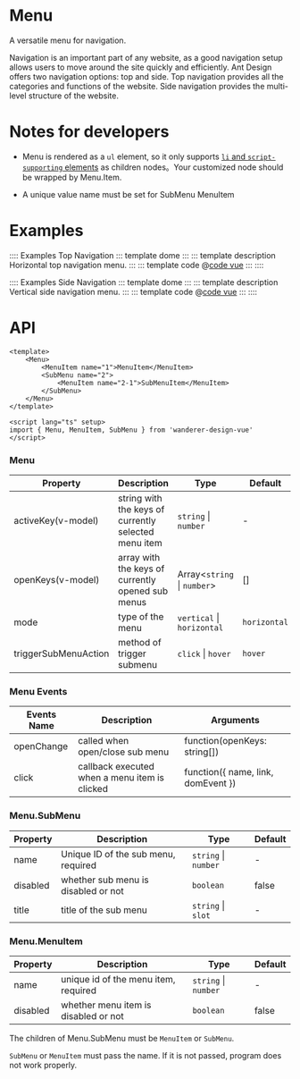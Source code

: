 # Menu

A versatile menu for navigation.

Navigation is an important part of any website, as a good navigation setup allows users to move around the site quickly and efficiently. Ant Design offers two navigation options: top and side. Top navigation provides all the categories and functions of the website. Side navigation provides the multi-level structure of the website.

# Notes for developers

* Menu is rendered as a `ul` element, so it only supports [`li` and `script-supporting` elements](https://html.spec.whatwg.org/multipage/grouping-content.html#the-ul-element) as children nodes。Your customized node should be wrapped by Menu.Item.

* A unique value name must be set for SubMenu MenuItem

# Examples

:::: Examples Top Navigation
::: template dome
<Horizontal />
:::
::: template description
Horizontal top navigation menu.
:::
::: template code
@[code vue](@examples/menu/Horizontal.vue)
:::
::::

:::: Examples Side Navigation
::: template dome
<Vertical />
:::
::: template description
Vertical side navigation menu.
:::
::: template code
@[code vue](@examples/menu/Vertical.vue)
:::
::::

# API

```vue
<template>
    <Menu>
        <MenuItem name="1">MenuItem</MenuItem>
        <SubMenu name="2">
            <MenuItem name="2-1">SubMenuItem</MenuItem>
        </SubMenu>
    </Menu>
</template>

<script lang="ts" setup>
import { Menu, MenuItem, SubMenu } from 'wanderer-design-vue'
</script>
```

### Menu

| Property | Description | Type | Default |
| -------- | ----------- | ---- | ------- |
| activeKey(v-model) | string with the keys of currently selected menu item | `string` \| `number` | - |
| openKeys(v-model) | array with the keys of currently opened sub menus | Array<`string` \| `number`> | [] |
| mode | type of the menu | `vertical` \| `horizontal` | `horizontal` |
| triggerSubMenuAction | method of trigger submenu | `click` \| `hover` | `hover` |

### Menu Events

| Events Name | Description | Arguments |
| ----------- | ----------- | --------- |
| openChange | called when open/close sub menu | function(openKeys: string[]) |
| click | callback executed when a menu item is clicked | function({ name, link, domEvent }) |

### Menu.SubMenu

| Property | Description | Type | Default |
| -------- | ----------- | ---- | ------- |
| name | Unique ID of the sub menu, required | `string` \| `number` | - |
| disabled | whether sub menu is disabled or not | `boolean` | false |
| title | title of the sub menu | `string` \| `slot` | - |

### Menu.MenuItem

| Property | Description | Type | Default |
| -------- | ----------- | ---- | ------- |
| name | unique id of the menu item, required | `string` \| `number` | - |
| disabled | whether menu item is disabled or not | `boolean` | false |

The children of Menu.SubMenu must be `MenuItem` or `SubMenu`.

`SubMenu` or `MenuItem` must pass the name. If it is not passed, program does not work properly. 

<script lang='ts' setup>
import Horizontal from '/@/examples/menu/Horizontal.vue'
import Vertical from '/@/examples/menu/Vertical.vue'
</script>